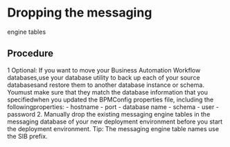 # Dropping the messaging
engine tables

## Procedure

1 Optional: If you want to move your Business Automation Workflow databases,use your database utility to back up each of your source databasesand restore them to another database instance or schema. Youmust make sure that they match the database information that you specifiedwhen you updated the BPMConfig properties file, including the followingproperties:
    - hostname
    - port
    - database name
    - schema
    - user
    - password
2. Manually
drop the existing messaging engine tables in the
messaging database of your new deployment environment before you start
the deployment environment.  Tip:  The messaging
engine table names use the SIB prefix.